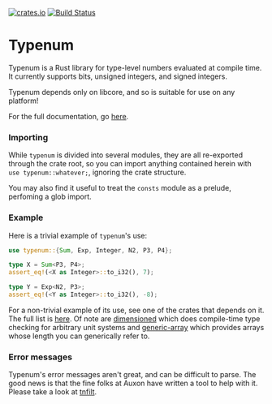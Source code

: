 [![crates.io](https://img.shields.io/crates/v/typenum.svg)](https://crates.io/crates/typenum)
[![Build Status](https://github.com/paholg/typenum/actions/workflows/check.yml/badge.svg)](https://github.com/paholg/typenum/actions/workflows/check.yml)

Typenum
=====

Typenum is a Rust library for type-level numbers evaluated at compile time. It currently
supports bits, unsigned integers, and signed integers.

Typenum depends only on libcore, and so is suitable for use on any platform!

For the full documentation, go [here](https://docs.rs/typenum).

### Importing

While `typenum` is divided into several modules, they are all re-exported through the crate root,
so you can import anything contained herein with `use typenum::whatever;`, ignoring the
crate structure.

You may also find it useful to treat the `consts` module as a prelude, perfoming a glob import.

### Example

Here is a trivial example of `typenum`'s use:

```rust
use typenum::{Sum, Exp, Integer, N2, P3, P4};

type X = Sum<P3, P4>;
assert_eq!(<X as Integer>::to_i32(), 7);

type Y = Exp<N2, P3>;
assert_eq!(<Y as Integer>::to_i32(), -8);
```

For a non-trivial example of its use, see one of the crates that depends on it. The full
list is [here](https://crates.io/crates/typenum/reverse_dependencies). Of note are
[dimensioned](https://crates.io/crates/dimensioned/) which does compile-time type
checking for arbitrary unit systems and
[generic-array](https://crates.io/crates/generic-array/) which provides arrays whose
length you can generically refer to.

### Error messages


Typenum's error messages aren't great, and can be difficult to parse. The good news is
that the fine folks at Auxon have written a tool to help with it. Please take a look at
[tnfilt](https://github.com/auxoncorp/tnfilt).

